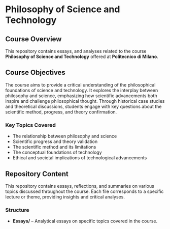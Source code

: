 # Philosophy of Science and Technology

## Course Overview
This repository contains  essays, and analyses related to the course **Philosophy of Science and Technology** offered at **Politecnico di Milano**.

## Course Objectives
The course aims to provide a critical understanding of the philosophical foundations of science and technology. It explores the interplay between philosophy and science, emphasizing how scientific advancements both inspire and challenge philosophical thought. Through historical case studies and theoretical discussions, students engage with key questions about the scientific method, progress, and theory confirmation.

### Key Topics Covered
- The relationship between philosophy and science
- Scientific progress and theory validation
- The scientific method and its limitations
- The conceptual foundations of technology
- Ethical and societal implications of technological advancements

## Repository Content
This repository contains essays, reflections, and summaries on various topics discussed throughout the course. Each file corresponds to a specific lecture or theme, providing insights and critical analyses.

### Structure
- **Essays/** – Analytical essays on specific topics covered in the course.


